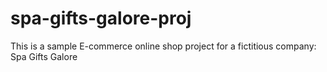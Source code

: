 # spa-gifts-galore-proj
This is a sample E-commerce online shop project for a fictitious company: Spa Gifts Galore

